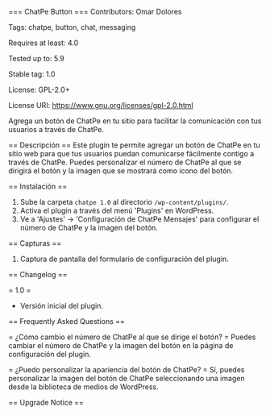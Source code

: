 === ChatPe Button ===
Contributors: Omar Dolores

Tags: chatpe, button, chat, messaging

Requires at least: 4.0

Tested up to: 5.9

Stable tag: 1.0

License: GPL-2.0+

License URI: https://www.gnu.org/licenses/gpl-2.0.html

Agrega un botón de ChatPe en tu sitio para facilitar la comunicación con tus usuarios a través de ChatPe.

== Descripción ==
Este plugin te permite agregar un botón de ChatPe en tu sitio web para que tus usuarios puedan comunicarse fácilmente contigo a través de ChatPe. Puedes personalizar el número de ChatPe al que se dirigirá el botón y la imagen que se mostrará como icono del botón.

== Instalación ==
1. Sube la carpeta `chatpe 1.0` al directorio `/wp-content/plugins/`.
2. Activa el plugin a través del menú 'Plugins' en WordPress.
3. Ve a 'Ajustes' -> 'Configuración de ChatPe Mensajes' para configurar el número de ChatPe y la imagen del botón.

== Capturas ==
1. Captura de pantalla del formulario de configuración del plugin.

== Changelog ==

= 1.0 =
* Versión inicial del plugin.

== Frequently Asked Questions ==

= ¿Cómo cambio el número de ChatPe al que se dirige el botón? =
Puedes cambiar el número de ChatPe y la imagen del botón en la página de configuración del plugin.

= ¿Puedo personalizar la apariencia del botón de ChatPe? =
Sí, puedes personalizar la imagen del botón de ChatPe seleccionando una imagen desde la biblioteca de medios de WordPress.

== Upgrade Notice ==
